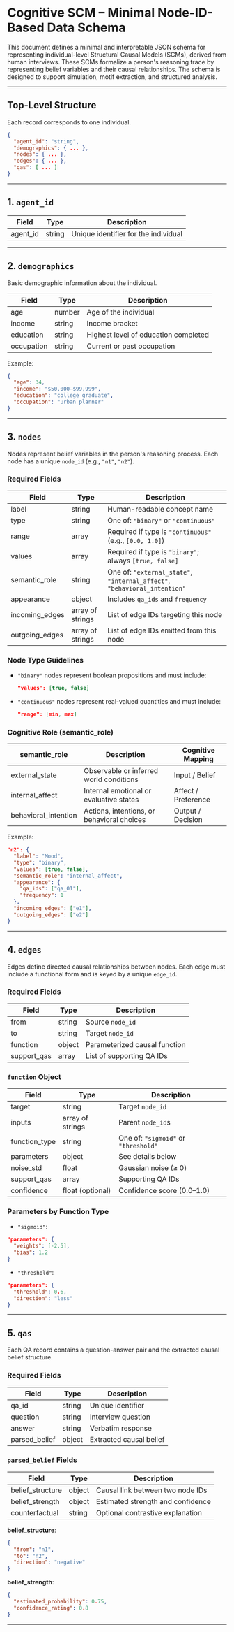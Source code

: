 
# Cognitive SCM – Minimal Node-ID-Based Data Schema

This document defines a minimal and interpretable JSON schema for representing individual-level Structural Causal Models (SCMs), derived from human interviews. These SCMs formalize a person's reasoning trace by representing belief variables and their causal relationships. The schema is designed to support simulation, motif extraction, and structured analysis.

---

## Top-Level Structure

Each record corresponds to one individual.

```json
{
  "agent_id": "string",
  "demographics": { ... },
  "nodes": { ... },
  "edges": { ... },
  "qas": [ ... ]
}
```

---

## 1. `agent_id`

| Field     | Type   | Description                        |
|-----------|--------|------------------------------------|
| agent_id  | string | Unique identifier for the individual |

---

## 2. `demographics`

Basic demographic information about the individual.

| Field       | Type   | Description                            |
|-------------|--------|----------------------------------------|
| age         | number | Age of the individual                  |
| income      | string | Income bracket                         |
| education   | string | Highest level of education completed   |
| occupation  | string | Current or past occupation             |

Example:
```json
{
  "age": 34,
  "income": "$50,000–$99,999",
  "education": "college graduate",
  "occupation": "urban planner"
}
```

---

## 3. `nodes`

Nodes represent belief variables in the person's reasoning process. Each node has a unique `node_id` (e.g., `"n1"`, `"n2"`).

### Required Fields

| Field           | Type             | Description |
|----------------|------------------|-------------|
| label           | string           | Human-readable concept name |
| type            | string           | One of: `"binary"` or `"continuous"` |
| range           | array            | Required if type is `"continuous"` (e.g., `[0.0, 1.0]`) |
| values          | array            | Required if type is `"binary"`; always `[true, false]` |
| semantic_role   | string           | One of: `"external_state"`, `"internal_affect"`, `"behavioral_intention"` |
| appearance      | object           | Includes `qa_ids` and `frequency` |
| incoming_edges  | array of strings | List of edge IDs targeting this node |
| outgoing_edges  | array of strings | List of edge IDs emitted from this node |

### Node Type Guidelines

- `"binary"` nodes represent boolean propositions and must include:
  ```json
  "values": [true, false]
  ```
- `"continuous"` nodes represent real-valued quantities and must include:
  ```json
  "range": [min, max]
  ```

### Cognitive Role (semantic_role)

| semantic_role         | Description                                  | Cognitive Mapping      |
|------------------------|----------------------------------------------|-------------------------|
| external_state         | Observable or inferred world conditions      | Input / Belief          |
| internal_affect        | Internal emotional or evaluative states      | Affect / Preference     |
| behavioral_intention   | Actions, intentions, or behavioral choices   | Output / Decision       |

Example:
```json
"n2": {
  "label": "Mood",
  "type": "binary",
  "values": [true, false],
  "semantic_role": "internal_affect",
  "appearance": {
    "qa_ids": ["qa_01"],
    "frequency": 1
  },
  "incoming_edges": ["e1"],
  "outgoing_edges": ["e2"]
}
```

---

## 4. `edges`

Edges define directed causal relationships between nodes. Each edge must include a functional form and is keyed by a unique `edge_id`.

### Required Fields

| Field        | Type   | Description |
|--------------|--------|-------------|
| from         | string | Source `node_id` |
| to           | string | Target `node_id` |
| function     | object | Parameterized causal function |
| support_qas  | array  | List of supporting QA IDs |

### `function` Object

| Field         | Type             | Description |
|---------------|------------------|-------------|
| target        | string           | Target `node_id` |
| inputs        | array of strings | Parent `node_id`s |
| function_type | string           | One of: `"sigmoid"` or `"threshold"` |
| parameters    | object           | See details below |
| noise_std     | float            | Gaussian noise (≥ 0) |
| support_qas   | array            | Supporting QA IDs |
| confidence    | float (optional) | Confidence score (0.0–1.0) |

### Parameters by Function Type

- `"sigmoid"`:
```json
"parameters": {
  "weights": [-2.5],
  "bias": 1.2
}
```

- `"threshold"`:
```json
"parameters": {
  "threshold": 0.6,
  "direction": "less"
}
```

---

## 5. `qas`

Each QA record contains a question-answer pair and the extracted causal belief structure.

### Required Fields

| Field         | Type   | Description |
|---------------|--------|-------------|
| qa_id         | string | Unique identifier |
| question      | string | Interview question |
| answer        | string | Verbatim response |
| parsed_belief | object | Extracted causal belief |

### `parsed_belief` Fields

| Field            | Type   | Description |
|------------------|--------|-------------|
| belief_structure | object | Causal link between two node IDs |
| belief_strength  | object | Estimated strength and confidence |
| counterfactual   | string | Optional contrastive explanation |

**belief_structure**:
```json
{
  "from": "n1",
  "to": "n2",
  "direction": "negative"
}
```

**belief_strength**:

```json
{
  "estimated_probability": 0.75,
  "confidence_rating": 0.8
}
```

---
